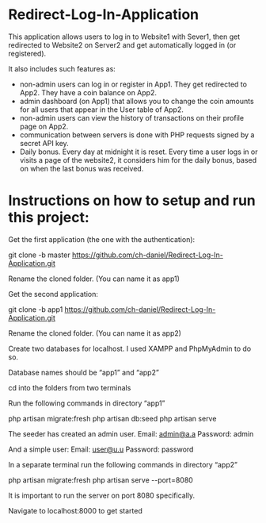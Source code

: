# Redirect-Log-In-Application

This application allows users to log in to Website1 with Sever1, then get redirected to Website2 on Server2 and get automatically logged in (or registered).

It also includes such features as:
- non-admin users can log in or register in App1. They get redirected to App2. They have a coin balance on App2.
- admin dashboard (on App1) that allows you to change the coin amounts for all users that appear in the User table of App2.
- non-admin users can view the history of transactions on their profile page on App2.
- communication between servers is done with PHP requests signed by a secret API key.
- Daily bonus. Every day at midnight it is reset. Every time a user logs in or visits a page of the website2, it considers him for the daily bonus, based on when the last bonus was received.


# Instructions on how to setup and run this project:

Get the first application (the one with the authentication):
 
git clone -b master https://github.com/ch-daniel/Redirect-Log-In-Application.git
 

Rename the cloned folder. (You can name it as app1)


Get the second application:
 
git clone -b app1 https://github.com/ch-daniel/Redirect-Log-In-Application.git
 


Rename the cloned folder. (You can name it as app2)


Create two databases for localhost. I used XAMPP and PhpMyAdmin to do so.


Database names should be “app1” and “app2”


cd into the folders from two terminals

Run the following commands in directory “app1”

 
php artisan migrate:fresh
php artisan db:seed
php artisan serve
 

The seeder has created an admin user.
Email: 		admin@a.a
Password:  	admin

And a simple user:
Email: 		user@u.u
Password:  	password


In a separate terminal run the following commands in directory “app2”

 
php artisan migrate:fresh
php artisan serve --port=8080
 

It is important to run the server on port 8080 specifically.


Navigate to localhost:8000 to get started
